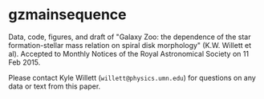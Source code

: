 gzmainsequence
===============

Data, code, figures, and draft of "Galaxy Zoo: the dependence of the star formation-stellar mass relation on spiral disk morphology" (K.W. Willett et al). Accepted to Monthly Notices of the Royal Astronomical Society on 11 Feb 2015. 

Please contact Kyle Willett (```willett@physics.umn.edu```) for questions on any data or text from this paper.
